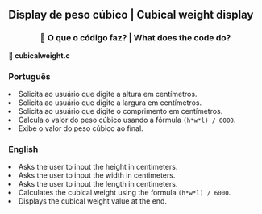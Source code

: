 <h2>Display de peso cúbico | Cubical weight display</h2>
<div style="text-align: center;">
  <h3>🧩 O que o código faz? | What does the code do?</h3>
</div>

<p><strong>📌 cubicalweight.c</strong></p>

<h3>Português</h3>
  <li>Solicita ao usuário que digite a altura em centímetros.</li>
  <li>Solicita ao usuário que digite a largura em centímetros.</li>
  <li>Solicita ao usuário que digite o comprimento em centímetros.</li>
  <li>Calcula o valor do peso cúbico usando a fórmula <code>(h*w*l) / 6000</code>.</li>
  <li>Exibe o valor do peso cúbico ao final.</li>
<h3>English</h3>
  <li>Asks the user to input the height in centimeters.</li>
  <li>Asks the user to input the width in centimeters.</li>
  <li>Asks the user to input the length in centimeters.</li>
  <li>Calculates the cubical weight using the formula <code>(h*w*l) / 6000</code>.</li>
  <li>Displays the cubical weight value at the end.</li>
